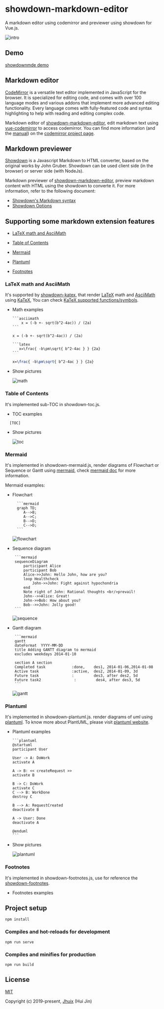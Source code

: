 # showdown-markdown-editor

A markdown editor using codemirror and previewer using showdown for Vue.js.

![intro](https://raw.githubusercontent.com/jhuix/showdown-markdown-editor/master/docs/screenshot/preview-intro.png)

## Demo

[showdownmde demo](https://jhuix.github.io/showdown-markdown-editor/demo/)

## Markdown editor

[CodeMirror](https://github.com/codemirror/CodeMirror) is a versatile text editor implemented in JavaScript for the browser. It is specialized for editing code, and comes with over 100 language modes and various addons that implement more advanced editing functionality. Every language comes with fully-featured code and syntax highlighting to help with reading and editing complex code.

Markdown editor of [showdown-markdown-editor](https://github.com/jhuix/showdown-markdown-editor), edit markdown text using [vue-codemirror](https://github.com/surmon-china/vue-codemirror) to access codemirror. You can find more information (and the [manual](https://codemirror.net/doc/manual.html)) on the [codemirror project page](https://codemirror.net/).

## Markdown previewer

[Showdown](https://github.com/showdownjs/showdown) is a Javascript Markdown to HTML converter, based on the original works by John Gruber. Showdown can be used client side (in the browser) or server side (with NodeJs).

Markdown previewer of [showdown-markdown-editor](https://github.com/jhuix/showdown-markdown-editor), preview markdown content with HTML using the showdown to converte it. For more information, refer to the following document:

- [Showdown's Markdown syntax](https://github.com/showdownjs/showdown/wiki/Showdown's-Markdown-syntax)
- [Showdown Options](https://github.com/showdownjs/showdown/wiki/Showdown-options)

## Supporting some markdown extension features

- [LaTeX math and AsciiMath](#LaTeX-math-and-AsciiMath)

- [Table of Contents](#Table-of-Contents)

- [Mermaid](#Mermaid)

- [Plantuml](#Plantuml)

- [Footnotes](#Footnotes)

### LaTeX math and AsciiMath

It's supported by [showdown-katex](https://github.com/obedm503/showdown-katex.git), that render [LaTeX](https://www.latex-project.org/) math and [AsciiMath](http://asciimath.org/) using [KaTeX](https://github.com/Khan/KaTeX), You can check [KaTeX supported functions/symbols](https://khan.github.io/KaTeX/function-support.html).

- Math examples

      ```asciimath
          x = (-b +- sqrt(b^2-4ac)) / (2a)
      ```

  ```asciimath
  x = (-b +- sqrt(b^2-4ac)) / (2a)
  ```

      ```latex
         x=\frac{ -b\pm\sqrt{ b^2-4ac } } {2a}
      ```

  ```latex
  x=\frac{ -b\pm\sqrt{ b^2-4ac } } {2a}
  ```

- Show pictures

  ![math](https://raw.githubusercontent.com/jhuix/showdown-markdown-editor/master/docs/screenshot/preview-math.png)

### Table of Contents

It's implemented sub-TOC in showdown-toc.js.

- TOC examples

```
  [TOC]
```

- Show pictures

  ![toc](https://raw.githubusercontent.com/jhuix/showdown-markdown-editor/master/docs/screenshot/preview-toc.png)

### Mermaid

It's implemented in showdown-mermaid.js, render diagrams of Flowchart or Sequence or Gantt using [mermaid](https://github.com/knsv/mermaid), check [mermaid doc](https://mermaidjs.github.io) for more information.

Mermaid examples:

- Flowchart

        ```mermaid
        graph TD;
           A-->B;
           A-->C;
           B-->D;
           C-->D;
        ```

  ![flowchart](https://raw.githubusercontent.com/jhuix/showdown-markdown-editor/master/docs/screenshot/preview-flowchart.png)

- Sequence diagram

       ```mermaid
       sequenceDiagram
           participant Alice
           participant Bob
           Alice->>John: Hello John, how are you?
           loop Healthcheck
               John->>John: Fight against hypochondria
           end
           Note right of John: Rational thoughts <br/>prevail!
           John-->>Alice: Great!
           John->>Bob: How about you?
           Bob-->>John: Jolly good!
       ```

  ![sequence](https://raw.githubusercontent.com/jhuix/showdown-markdown-editor/master/docs/screenshot/preview-sequence.png)

- Gantt diagram

       ```mermaid
       gantt
       dateFormat  YYYY-MM-DD
       title Adding GANTT diagram to mermaid
       excludes weekdays 2014-01-10

       section A section
       Completed task            :done,    des1, 2014-01-06,2014-01-08
       Active task               :active,  des2, 2014-01-09, 3d
       Future task               :         des3, after des2, 5d
       Future task2               :         des4, after des3, 5d
       ```

  ![gantt](https://raw.githubusercontent.com/jhuix/showdown-markdown-editor/master/docs/screenshot/preview-gantt.png)

### Plantuml

It's implemented in showdown-plantuml.js. render diagrams of uml using [plantuml](http://plantuml.com). To know more about PlantUML, please visit [plantuml website](http://plantuml.com/).

- Plantuml examples

      ```plantuml
      @startuml
      participant User

      User -> A: DoWork
      activate A

      A -> B: << createRequest >>
      activate B

      B -> C: DoWork
      activate C
      C --> B: WorkDone
      destroy C

      B --> A: RequestCreated
      deactivate B

      A -> User: Done
      deactivate A

      @enduml
      ```

- Show pictures

  ![plantuml](https://raw.githubusercontent.com/jhuix/showdown-markdown-editor/master/docs/screenshot/preview-plantuml.png)

### Footnotes

It's implemented in showdown-footnotes.js, use for reference the [showdown-footnotes](https://github.com/Kriegslustig/showdown-footnotes).

- Footnotes examples

  [^1]: The explanation.

## Project setup

```
npm install
```

### Compiles and hot-reloads for development

```
npm run serve
```

### Compiles and minifies for production

```
npm run build
```

## License

[MIT](http://opensource.org/licenses/MIT)

Copyright (c) 2019-present, [Jhuix](mailto:jhuix0117@gmail.com) (Hui Jin)
